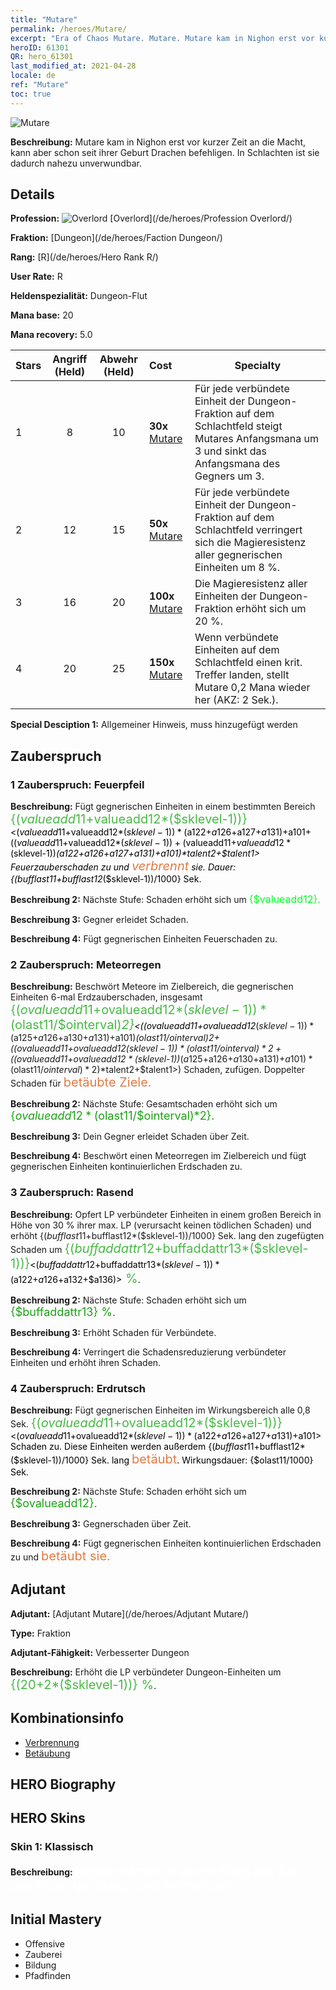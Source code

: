 ```yaml
---
title: "Mutare"
permalink: /heroes/Mutare/
excerpt: "Era of Chaos Mutare. Mutare. Mutare kam in Nighon erst vor kurzer Zeit an die Macht, kann aber schon seit ihrer Geburt Drachen befehligen. In Schlachten ist sie dadurch nahezu unverwundbar."
heroID: 61301
QR: hero_61301
last_modified_at: 2021-04-28
locale: de
ref: "Mutare"
toc: true
---
```

  ![Mutare](/images/h/h_Mutare.jpg)

 **Beschreibung:** Mutare kam in Nighon erst vor kurzer Zeit an die Macht, kann aber schon seit ihrer Geburt Drachen befehligen. In Schlachten ist sie dadurch nahezu unverwundbar.
## Details
 **Profession:** ![Overlord](/images/h/h_prof_16.png)  [Overlord](/de/heroes/Profession Overlord/)

 **Fraktion:** [Dungeon](/de/heroes/Faction Dungeon/)

 **Rang:** [R](/de/heroes/Hero Rank R/)

 **User Rate:** R

 **Heldenspezialität:** Dungeon-Flut

 **Mana base:** 20

 **Mana recovery:** 5.0


  | Stars | Angriff (Held) | Abwehr (Held) | Cost |     Specialty     |
  |---------|:---------------:|:---------------:|:--|--------------------|
  |    1    | 8 | 10 | **30x** [Mutare](/ItemsDE/her_389/) | Für jede verbündete Einheit der Dungeon-Fraktion auf dem Schlachtfeld steigt Mutares Anfangsmana um 3 und sinkt das Anfangsmana des Gegners um 3. |
  |    2    | 12 | 15 | **50x** [Mutare](/ItemsDE/her_389/) | Für jede verbündete Einheit der Dungeon-Fraktion auf dem Schlachtfeld verringert sich die Magieresistenz aller gegnerischen Einheiten um 8 %. |
  |    3    | 16 | 20 | **100x** [Mutare](/ItemsDE/her_389/) | Die Magieresistenz aller Einheiten der Dungeon-Fraktion erhöht sich um 20 %. |
  |    4    | 20 | 25 | **150x** [Mutare](/ItemsDE/her_389/) | Wenn verbündete Einheiten auf dem Schlachtfeld einen krit. Treffer landen, stellt Mutare 0,2 Mana wieder her (AKZ: 2 Sek.). |

 **Special Desciption 1:** Allgemeiner Hinweis, muss hinzugefügt werden

## Zauberspruch
### 1 Zauberspruch: Feuerpfeil
 **Beschreibung:** Fügt gegnerischen Einheiten in einem bestimmten Bereich <span style="color: #48b946;font-size:20px">{($valueadd11+$valueadd12*($sklevel-1))}</span><span style="color: black"><($valueadd11+$valueadd12*($sklevel-1))*($a122+$a126+$a127+$a131)+$a101+(($valueadd11+$valueadd12*($sklevel-1))+($valueadd11+$valueadd12*($sklevel-1))*($a122+$a126+$a127+$a131)+$a101)*$talent2+$talent1> Feuerzauberschaden zu und <span style="color: #e07c44;font-size:20px">verbrennt</span><span style="color: black"> sie. Dauer: {($bufflast11+$bufflast12*($sklevel-1))/1000} Sek.

 **Beschreibung 2:** Nächste Stufe: Schaden erhöht sich um <span style="color: #00ff22;font-size:16px">{$valueadd12}.</span><span style="color: black">

 **Beschreibung 3:** Gegner erleidet Schaden.

 **Beschreibung 4:** Fügt gegnerischen Einheiten Feuerschaden zu.

### 2 Zauberspruch: Meteorregen
 **Beschreibung:** Beschwört Meteore im Zielbereich, die gegnerischen Einheiten 6-mal Erdzauberschaden, insgesamt <span style="color: #48b946;font-size:20px">{($ovalueadd11+$ovalueadd12*($sklevel-1))*($olast11/$ointerval)*2}</span><span style="color: black"><(($ovalueadd11+$ovalueadd12*($sklevel-1))*($a125+$a126+$a130+$a131)+$a101)*($olast11/$ointerval)*2+(($ovalueadd11+$ovalueadd12*($sklevel-1))*($olast11/$ointerval)*2+(($ovalueadd11+$ovalueadd12*($sklevel-1))*($a125+$a126+$a130+$a131)+$a101)*($olast11/$ointerval)*2)*$talent2+$talent1>) Schaden, zufügen. Doppelter Schaden für <span style="color: #e07c44;font-size:20px">betäubte Ziele.</span><span style="color: black">

 **Beschreibung 2:** Nächste Stufe: Gesamtschaden erhöht sich um <span style="color: #1ca216;font-size:18px">{$ovalueadd12*($olast11/$ointerval)*2}.</span><span style="color: black">

 **Beschreibung 3:** Dein Gegner erleidet Schaden über Zeit.

 **Beschreibung 4:** Beschwört einen Meteorregen im Zielbereich und fügt gegnerischen Einheiten kontinuierlichen Erdschaden zu.

### 3 Zauberspruch: Rasend
 **Beschreibung:** Opfert LP verbündeter Einheiten in einem großen Bereich in Höhe von 30 % ihrer max. LP (verursacht keinen tödlichen Schaden) und erhöht {($bufflast11+$bufflast12*($sklevel-1))/1000} Sek. lang den zugefügten Schaden um <span style="color: #48b946;font-size:20px">{($buffaddattr12+$buffaddattr13*($sklevel-1))}</span><span style="color: black"><($buffaddattr12+$buffaddattr13*($sklevel-1))*($a122+$a126+$a132+$a136)><span style="color: #48b946;font-size:20px"> %</span><span style="color: black">.

 **Beschreibung 2:** Nächste Stufe: Schaden erhöht sich um <span style="color: #1ca216;font-size:18px">{$buffaddattr13} %.</span><span style="color: black">

 **Beschreibung 3:** Erhöht Schaden für Verbündete.

 **Beschreibung 4:** Verringert die Schadensreduzierung verbündeter Einheiten und erhöht ihren Schaden.

### 4 Zauberspruch: Erdrutsch
 **Beschreibung:** Fügt gegnerischen Einheiten im Wirkungsbereich alle 0,8 Sek. <span style="color: #48b946;font-size:20px">{($ovalueadd11+$ovalueadd12*($sklevel-1))}</span><span style="color: black"><($ovalueadd11+$ovalueadd12*($sklevel-1))*($a122+$a126+$a127+$a131)+$a101> Schaden zu. Diese Einheiten werden außerdem {($bufflast11+$bufflast12*($sklevel-1))/1000} Sek. lang <span style="color: #e07c44;font-size:20px">betäubt</span><span style="color: black">. Wirkungsdauer: {$olast11/1000} Sek.

 **Beschreibung 2:** Nächste Stufe: Schaden erhöht sich um <span style="color: #1ca216;font-size:18px">{$ovalueadd12}.</span><span style="color: black">

 **Beschreibung 3:** Gegnerschaden über Zeit.

 **Beschreibung 4:** Fügt gegnerischen Einheiten kontinuierlichen Erdschaden zu und <span style="color: #e07c44;font-size:20px">betäubt sie.</span><span style="color: black">


## Adjutant

 **Adjutant:**  [Adjutant Mutare](/de/heroes/Adjutant Mutare/) 

 **Type:**  Fraktion 

 **Adjutant-Fähigkeit:**  Verbesserter Dungeon 

 **Beschreibung:** Erhöht die LP verbündeter Dungeon-Einheiten um <span style="color: #48b946;font-size:20px">{(20+2*($sklevel-1))} %</span><span style="color: black">.

## Kombinationsinfo

* [Verbrennung](/de/combination/Verbrennung/) 
* [Betäubung](/de/combination/Betäubung/) 

## HERO Biography

## HERO Skins
### Skin 1: **Klassisch**

 **Beschreibung:** <span style="color: #ffffff;font-size:20px">Nighon kämpft in einem Krieg aus Blut und Feuer um Status und Territorium!</span>



## Initial Mastery
   - Offensive
   - Zauberei
   - Bildung
   - Pfadfinden

